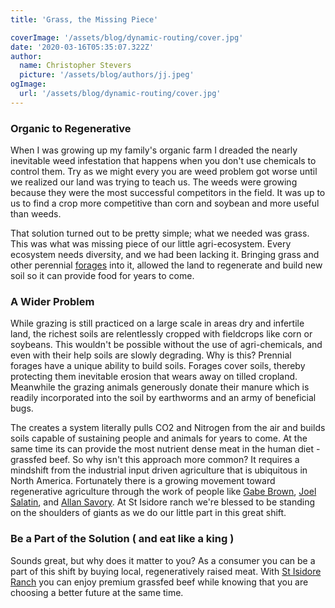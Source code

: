 ```yaml
---
title: 'Grass, the Missing Piece'

coverImage: '/assets/blog/dynamic-routing/cover.jpg'
date: '2020-03-16T05:35:07.322Z'
author:
  name: Christopher Stevers
  picture: '/assets/blog/authors/jj.jpeg'
ogImage:
  url: '/assets/blog/dynamic-routing/cover.jpg'
---
```


### Organic to Regenerative

When I was growing up my family's organic farm I dreaded the nearly inevitable weed infestation that happens when you don't use chemicals to control them. Try as we might every you are weed problem got worse until we realized our land was trying to teach us.
The weeds were growing because they were the most successful competitors in the field. It was up to us to find a crop more competitive than corn and soybean and more useful than weeds.

That solution turned out to be pretty simple; what we needed was grass. This was what was missing piece of our little agri-ecosystem. Every ecosystem needs diversity, and we had been lacking it. Bringing grass and other perennial [forages](https://en.wikipedia.org/wiki/Forage) into it, allowed the land to regenerate and build new soil so it can provide food for years to come.

### A Wider Problem

While grazing is still practiced on a large scale in areas dry and infertile land, the richest soils are relentlessly cropped with fieldcrops like corn or soybeans. This wouldn't be possible without the use of agri-chemicals, and even with their help soils are slowly degrading. Why is this? Prennial forages have a unique ability to build soils.
Forages cover soils, thereby protecting them inevitable erosion that wears away on tilled cropland. Meanwhile the grazing animals generously donate their manure which is readily incorporated into the soil by earthworms and an army of beneficial bugs.

The creates a system literally pulls CO2 and Nitrogen from the air and builds soils capable of sustaining people and animals for years to come. At the same time its can provide the most nutrient dense meat in the human diet - grassfed beef. So why isn't this approach more common? It requires a mindshift from the industrial input driven agriculture that is ubiquitous in North America. Fortunately there is a growing movement toward regenerative agriculture through the work of people like [Gabe Brown](https://brownsranch.us/), [Joel Salatin](https://www.polyfacefarms.com/), and [Allan Savory](https://www.savory.global/). At St Isidore ranch we're blessed to be standing on the shoulders of giants as we do our little part in this great shift.

### Be a Part of the Solution ( and eat like a king )

Sounds great, but why does it matter to you? As a consumer you can be a part of this shift by buying local, regeneratively raised meat. With [St Isidore Ranch]("/") you can enjoy premium grassfed beef while knowing that you are choosing a better future at the same time.
